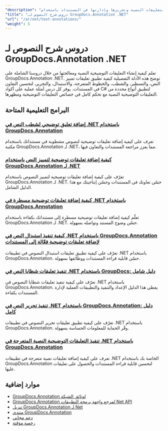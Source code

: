 ```yaml
---
"description": "دروس تعليمية خطوة بخطوة حول كيفية إضافة التعليقات النصية وتحريرها وإدارتها في المستندات باستخدام GroupDocs.Annotation لـ .NET."
"title": "دروس شرح النصوص لـ GroupDocs.Annotation .NET"
"url": "/ar/net/text-annotations/"
"weight": 5
---
```


# دروس شرح النصوص لـ GroupDocs.Annotation .NET

تعلم كيفية إنشاء التعليقات التوضيحية النصية ومعالجتها من خلال دروسنا الشاملة على GroupDocs.Annotation .NET. توضح هذه الأدلة التفصيلية كيفية تطبيق تعليقات تمييز النص، والتسطير، والشطب، والخطوط المتعرجة، والاستبدال، والتحرير، لتحسين التعاون في المستندات. يوفر كل درس أمثلة عملية على أكواد C# لتطبيق أنواع محددة من التعليقات التوضيحية النصية مع تحكم كامل في خصائص التعليقات التوضيحية ومظهرها.

## البرامج التعليمية المتاحة

### [إضافة تعليق توضيحي لشطب النص في .NET باستخدام GroupDocs.Annotation](./add-text-strikeout-annotation-dotnet-groupdocs/)
تعرف على كيفية إضافة تعليقات توضيحية لنصوص مشطوبة في مستنداتك باستخدام مكتبة GroupDocs.Annotation لـ .NET، مما يعزز مراجعة المستندات والتعاون فيها.

### [كيفية إضافة تعليقات توضيحية لتمييز النص باستخدام GroupDocs.Annotation لـ .NET](./groupdocs-annotation-net-text-highlight/)
تعرّف على كيفية إضافة تعليقات توضيحية لتمييز النصوص باستخدام GroupDocs.Annotation لـ .NET. حسّن تعاونك في المستندات وحسّن إنتاجيتك مع هذا الدليل الشامل.

### [كيفية إضافة تعليقات توضيحية مسطرة في .NET باستخدام GroupDocs.Annotation](./add-underline-annotations-dotnet-groupdocs/)
تعلّم كيفية إضافة تعليقات توضيحية مسطرة إلى مستنداتك بكفاءة باستخدام GroupDocs.Annotation لـ .NET. حسّن وضوح المستند وتواصله بسهولة.

### [كيفية تنفيذ استبدال النص في .NET باستخدام GroupDocs.Annotation لإضافة تعليقات توضيحية فعّالة إلى المستندات](./implement-text-replacement-net-groupdocs-annotation/)
تعرّف على كيفية تطبيق تعليقات استبدال النصوص في تطبيقات .NET باستخدام GroupDocs.Annotation. حسّن قابلية قراءة المستندات ووظائفها بسهولة.

### [تنفيذ تعليقات شظايا النص في .NET باستخدام GroupDocs: دليل شامل](./implement-text-fragment-annotations-net-groupdocs/)
تعرّف على كيفية تنفيذ تعليقات شظايا النصوص في .NET باستخدام GroupDocs.Annotation. يغطي هذا الدليل الإعداد والتنفيذ والتطبيقات العملية لإدارة المستندات بكفاءة.

### [تنفيذ تحرير النص في .NET باستخدام GroupDocs.Annotation: دليل كامل](./implement-text-redaction-dotnet-groupdocs-annotation/)
تعرّف على كيفية تطبيق تعليقات تحرير النصوص في تطبيقات .NET باستخدام GroupDocs.Annotation. وفّر الحماية للمعلومات الحساسة بسهولة.

### [تنفيذ التعليقات التوضيحية النصية المتعرجة في .NET باستخدام GroupDocs.Annotation](./implement-squiggly-annotations-net-groupdocs/)
تعرف على كيفية إضافة تعليقات نصية متعرجة في تطبيقات .NET الخاصة بك باستخدام GroupDocs.Annotation لتحسين قابلية قراءة المستندات والحصول على تعليقات عليها.

## موارد إضافية

- [GroupDocs.Annotation لوثائق الشبكة](https://docs.groupdocs.com/annotation/net/)
- [GroupDocs.Annotation لمرجع واجهة برمجة التطبيقات Net API](https://reference.groupdocs.com/annotation/net/)
- [تنزيل GroupDocs.Annotation لـ Net](https://releases.groupdocs.com/annotation/net/)
- [منتدى GroupDocs.Annotation](https://forum.groupdocs.com/c/annotation)
- [دعم مجاني](https://forum.groupdocs.com/)
- [رخصة مؤقتة](https://purchase.groupdocs.com/temporary-license/)
